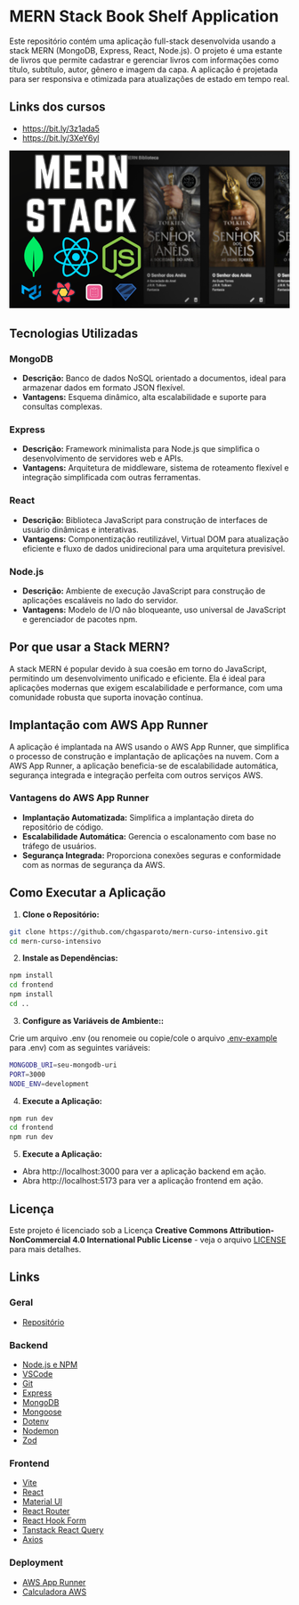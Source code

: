 # MERN Stack Book Shelf Application

Este repositório contém uma aplicação full-stack desenvolvida usando a stack MERN (MongoDB, Express, React, Node.js). O projeto é uma estante de livros que permite cadastrar e gerenciar livros com informações como título, subtítulo, autor, gênero e imagem da capa. A aplicação é projetada para ser responsiva e otimizada para atualizações de estado em tempo real.

## Links dos cursos

- https://bit.ly/3z1ada5
- https://bit.ly/3XeY6yl

![capa do curso](capa.png)

## Tecnologias Utilizadas

### MongoDB

- **Descrição:** Banco de dados NoSQL orientado a documentos, ideal para armazenar dados em formato JSON flexível.
- **Vantagens:** Esquema dinâmico, alta escalabilidade e suporte para consultas complexas.

### Express

- **Descrição:** Framework minimalista para Node.js que simplifica o desenvolvimento de servidores web e APIs.
- **Vantagens:** Arquitetura de middleware, sistema de roteamento flexível e integração simplificada com outras ferramentas.

### React

- **Descrição:** Biblioteca JavaScript para construção de interfaces de usuário dinâmicas e interativas.
- **Vantagens:** Componentização reutilizável, Virtual DOM para atualização eficiente e fluxo de dados unidirecional para uma arquitetura previsível.

### Node.js

- **Descrição:** Ambiente de execução JavaScript para construção de aplicações escaláveis no lado do servidor.
- **Vantagens:** Modelo de I/O não bloqueante, uso universal de JavaScript e gerenciador de pacotes npm.

## Por que usar a Stack MERN?

A stack MERN é popular devido à sua coesão em torno do JavaScript, permitindo um desenvolvimento unificado e eficiente. Ela é ideal para aplicações modernas que exigem escalabilidade e performance, com uma comunidade robusta que suporta inovação contínua.

## Implantação com AWS App Runner

A aplicação é implantada na AWS usando o AWS App Runner, que simplifica o processo de construção e implantação de aplicações na nuvem. Com a AWS App Runner, a aplicação beneficia-se de escalabilidade automática, segurança integrada e integração perfeita com outros serviços AWS.

### Vantagens do AWS App Runner

- **Implantação Automatizada:** Simplifica a implantação direta do repositório de código.
- **Escalabilidade Automática:** Gerencia o escalonamento com base no tráfego de usuários.
- **Segurança Integrada:** Proporciona conexões seguras e conformidade com as normas de segurança da AWS.

## Como Executar a Aplicação

1. **Clone o Repositório:**

```bash
git clone https://github.com/chgasparoto/mern-curso-intensivo.git
cd mern-curso-intensivo
```

2. **Instale as Dependências:**

```bash
npm install
cd frontend
npm install
cd ..
```

3. **Configure as Variáveis de Ambiente::**

Crie um arquivo .env (ou renomeie ou copie/cole o arquivo [.env-example](.env-example) para .env) com as seguintes variáveis:

```bash
MONGODB_URI=seu-mongodb-uri
PORT=3000
NODE_ENV=development
```

4. **Execute a Aplicação:**

```bash
npm run dev
cd frontend
npm run dev
```

5. **Execute a Aplicação:**

- Abra http://localhost:3000 para ver a aplicação backend em ação.
- Abra http://localhost:5173 para ver a aplicação frontend em ação.

## Licença

Este projeto é licenciado sob a Licença **Creative Commons Attribution-NonCommercial 4.0 International Public License** - veja o arquivo [LICENSE](LICENSE) para mais detalhes.

## Links

### Geral

- [Repositório](https://github.com/chgasparoto/mern-curso-intensivo)

### Backend

- [Node.js e NPM](https://nodejs.org/pt)
- [VSCode](https://code.visualstudio.com/)
- [Git](https://git-scm.com/downloads)
- [Express](https://www.npmjs.com/package/express)
- [MongoDB](https://www.mongodb.com/)
- [Mongoose](https://www.npmjs.com/package/mongoose)
- [Dotenv](https://www.npmjs.com/package/dotenv)
- [Nodemon](https://www.npmjs.com/package/nodemon)
- [Zod](https://www.npmjs.com/package/zod)

### Frontend

- [Vite](https://vitejs.dev/guide/)
- [React](https://react.dev/)
- [Material UI](https://mui.com/material-ui/)
- [React Router](https://reactrouter.com/en/main)
- [React Hook Form](https://react-hook-form.com/)
- [Tanstack React Query](https://tanstack.com/query/v5/docs/framework/react/overview)
- [Axios](https://axios-http.com/)

### Deployment

- [AWS App Runner](https://aws.amazon.com/pt/apprunner/)
- [Calculadora AWS](https://calculator.aws/#/createCalculator/apprunner)
